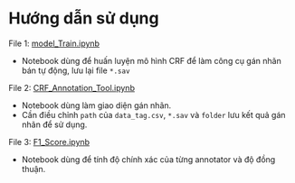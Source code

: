# Hướng dẫn sử dụng
File 1: [model_Train.ipynb](https://github.com/tedhwang007/Corpus-Linguistics/blob/main/Annotation%20Tool/model_Train.ipynb)
- Notebook dùng để huấn luyện mô hình CRF để làm công cụ gán nhãn bán tự động, lưu lại file ```*.sav```

File 2: [CRF_Annotation_Tool.ipynb](https://github.com/tedhwang007/Corpus-Linguistics/blob/main/Annotation%20Tool/CRF_Annotation_Tool.ipynb)
- Notebook dùng làm giao diện gán nhãn.
- Cần điều chỉnh ```path``` của ```data_tag.csv```,  ```*.sav```  và ```folder``` lưu kết quả gán nhãn để sử dụng.

File 3: [F1_Score.ipynb](https://github.com/tedhwang007/Corpus-Linguistics/blob/main/Annotation%20Tool/F1_Score.ipynb)
- Notebook dùng để tính độ chính xác của từng annotator và độ đồng thuận.
